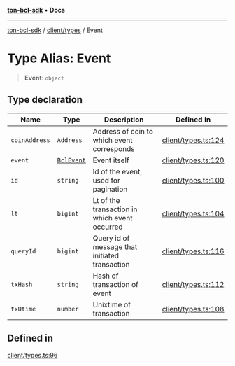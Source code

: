 [**ton-bcl-sdk**](../../../README.md) • **Docs**

***

[ton-bcl-sdk](../../../README.md) / [client/types](../README.md) / Event

# Type Alias: Event

> **Event**: `object`

## Type declaration

| Name | Type | Description | Defined in |
| ------ | ------ | ------ | ------ |
| `coinAddress` | `Address` | Address of coin to which event corresponds | [client/types.ts:124](https://github.com/ton-fun-tech/ton-bcl-sdk/blob/2c3a03eff23b95310615d175a0897f8d39565c83/src/client/types.ts#L124) |
| `event` | [`BclEvent`](BclEvent.md) | Event itself | [client/types.ts:120](https://github.com/ton-fun-tech/ton-bcl-sdk/blob/2c3a03eff23b95310615d175a0897f8d39565c83/src/client/types.ts#L120) |
| `id` | `string` | Id of the event, used for pagination | [client/types.ts:100](https://github.com/ton-fun-tech/ton-bcl-sdk/blob/2c3a03eff23b95310615d175a0897f8d39565c83/src/client/types.ts#L100) |
| `lt` | `bigint` | Lt of the transaction in which event occurred | [client/types.ts:104](https://github.com/ton-fun-tech/ton-bcl-sdk/blob/2c3a03eff23b95310615d175a0897f8d39565c83/src/client/types.ts#L104) |
| `queryId` | `bigint` | Query id of message that initiated transaction | [client/types.ts:116](https://github.com/ton-fun-tech/ton-bcl-sdk/blob/2c3a03eff23b95310615d175a0897f8d39565c83/src/client/types.ts#L116) |
| `txHash` | `string` | Hash of transaction of event | [client/types.ts:112](https://github.com/ton-fun-tech/ton-bcl-sdk/blob/2c3a03eff23b95310615d175a0897f8d39565c83/src/client/types.ts#L112) |
| `txUtime` | `number` | Unixtime of transaction | [client/types.ts:108](https://github.com/ton-fun-tech/ton-bcl-sdk/blob/2c3a03eff23b95310615d175a0897f8d39565c83/src/client/types.ts#L108) |

## Defined in

[client/types.ts:96](https://github.com/ton-fun-tech/ton-bcl-sdk/blob/2c3a03eff23b95310615d175a0897f8d39565c83/src/client/types.ts#L96)
